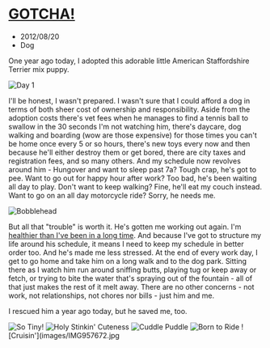 # [GOTCHA!](./gotcha)
- 2012/08/20
- Dog

One year ago today, I adopted this adorable little American Staffordshire Terrier mix puppy.

![Day 1](images/IMG953740.jpg)

I'll be honest, I wasn't prepared.  I wasn't sure that I could afford a dog in terms of both sheer cost of ownership and responsibility.  Aside from the adoption costs there's vet fees when he manages to find a tennis ball to swallow in the 30 seconds I'm not watching him, there's daycare, dog walking and boarding (wow are those expensive) for those times you can't be home once every 5 or so hours, there's new toys every now and then because he'll either destroy them or get bored, there are city taxes and registration fees, and so many others.  And my schedule now revolves around him - Hungover and want to sleep past 7a?  Tough crap, he's got to pee.  Want to go out for happy hour after work?  Too bad, he's been waiting all day to play.  Don't want to keep walking?  Fine, he'll eat my couch instead.  Want to go on an all day motorcycle ride?  Sorry, he needs me.

![Bobblehead](images/A0whU6JCIAA7kpA.jpg_large.jpg)

But all that "trouble" is worth it.  He's gotten me working out again.  I'm [healthier than I've been in a long time](http://www.pickthebrain.com/blog/5-surprising-ways-dogs-improve-human-health/).  And because I've got to structure my life around his schedule, it means I need to keep my schedule in better order too.  And he's made me less stressed.  At the end of every work day, I get to go home and take him on a long walk and to the dog park.  Sitting there as I watch him run around sniffing butts, playing tug or keep away or fetch, or trying to bite the water that's spraying out of the fountain - all of that just makes the rest of it melt away.  There are no other concerns - not work, not relationships, not chores nor bills - just him and me.

I rescued him a year ago today, but he saved me, too.

![So Tiny!](images/IMG958363.jpg)
![Holy Stinkin' Cuteness](images/IMG957994.jpg)
![Cuddle Puddle](images/IMG_20111103_230143.jpg)
![Born to Ride](images/IMAG0108.jpg)
![Cruisin'](images/IMG957672.jpg

